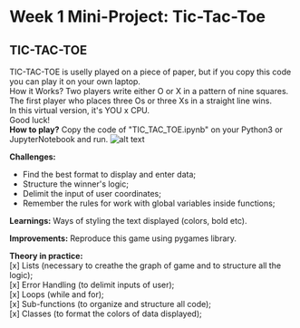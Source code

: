 # Week 1 Mini-Project: Tic-Tac-Toe
## TIC-TAC-TOE

TIC-TAC-TOE is uselly played on a piece of paper, but if you copy this code you can play it on your own laptop.<br />
How it Works? Two players write either O or X in a pattern of nine squares. The first player who places three Os or three Xs in a straight line wins.<br />
In this virtual version, it's YOU x CPU.<br />
Good luck!<br />
<b>How to play?</b> Copy the code of "TIC_TAC_TOE.ipynb" on your Python3 or JupyterNotebook and run.
![alt text](https://www.google.com/url?sa=i&url=https%3A%2F%2Fpt.quora.com%2FExiste-uma-maneira-de-nunca-perder-no-Jogo-da-Velha-ou-Jogo-do-Galo&psig=AOvVaw1rWXDbnIqhzRiNRy8akLye&ust=1598308501003000&source=images&cd=vfe&ved=0CAIQjRxqFwoTCMDM3KqxsusCFQAAAAAdAAAAABAD)

<b>Challenges:</b>
- Find the best format to display and enter data;
- Structure the winner's logic;
- Delimit the input of user coordinates;
- Remember the rules for work with global variables inside functions; 

<b>Learnings:</b>
Ways of styling the text displayed (colors, bold etc).

<b>Improvements:</b>
Reproduce this game using pygames library.

<b>Theory in practice:</b><br />
[x] Lists (necessary to creathe the graph of game and to structure all the logic);<br />
[x] Error Handling (to delimit inputs of user);<br />
[x] Loops (while and for);<br />
[x] Sub-functions (to organize and structure all code);<br />
[x] Classes (to format the colors of data displayed);<br />


